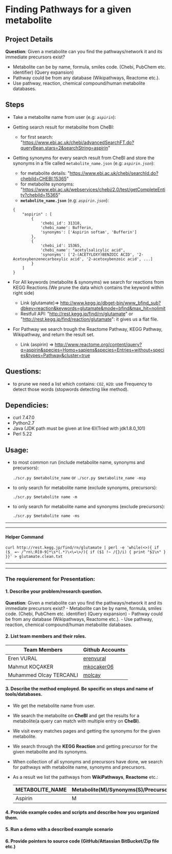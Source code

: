 # Finding Pathways for a given metabolite

## Project Details
__Question__: Given a metabolite can you find the pathways/network it and its immediate precursors
exist?
* Metabolite can be by name, formula, smiles code. (Chebi, PubChem etc. identifier) (Query expansion)
* Pathway could be from any database (Wikipathways, Reactome etc.).
* Use pathway, reaction, chemical compound/human metabolite databases.

##  Steps
- Take a metabolite name from user (e.g: _`aspirin`_):
- Getting search result for metabolite from CheBI:
	* for first search: "https://www.ebi.ac.uk/chebi/advancedSearchFT.do?queryBean.stars=2&searchString=aspirin"

- Getting synonyms for every search result from CheBI and store the synonyms in a file called `metabolite_name.json` (e.g: _`aspirin.json`_):
	* for metabolite details: "https://www.ebi.ac.uk/chebi/searchId.do?chebiId=CHEBI:15365"
	* for metabolite synonyms: "https://www.ebi.ac.uk/webservices/chebi/2.0/test/getCompleteEntity?chebiId=15365"
	* __`metabolite_name.json`__ (e.g: _`aspirin.json`_):
	```
	{
		"aspirin" : [
			{
				'chebi_id': 31318,
				'chebi_name': Bufferin,
				'synonyms': ['Aspirin softam', 'Bufferin']
			},
			{
				'chebi_id': 15365,
				'chebi_name': "acetylsalicylic acid",
				'synonyms': ['2-(ACETYLOXY)BENZOIC ACID', '2-Acetoxybenzenecarboxylic acid', '2-acetoxybenzoic acid', ...]
			}
		]
	}
	```

- For All keywords (metabolite & synonyms) we search for reactions from KEGG Reactions.(We prune the data which contains the keyword within right side)
	* Link (glutamate)=> http://www.kegg.jp/dbget-bin/www_bfind_sub?dbkey=reaction&keywords=glutamate&mode=bfind&max_hit=nolimit
	* Restfull API: "http://rest.kegg.jp/find/rn/glutamate" or "http://rest.kegg.jp/find/reaction/glutamate": it gives us a flat file.

- For Pathway we search trough the Reactome Pathway, KEGG Pathway, Wikipathway, and return the result set.
	* Link (aspirin) => http://www.reactome.org/content/query?q=aspirin&species=Homo+sapiens&species=Entries+without+species&types=Pathway&cluster=true


## Questions:
- to prune we need a list which contains: `CO2`, `H2O`: use Frequency to detect those words (stopwords detecting like method).

## Dependicies:
-	curl 7.47.0
- Python2.7
- Java (JDK path must be given at line 6)(Tried with jdk1.8.0_101)
- Perl 5.22

## Usage:
- to most common run (include metabolite name, synonyms and precursors):

	``` ./scr.py $metabolite_name ```
	or
	``` ./scr.py $metabolite_name -msp ```

- to only search for metabolite name (exclude synonyms, precursors):

	``` ./scr.py $metabolite name -m ```

- to only search for metabolite name and synonyms (exclude precursors):

	``` ./scr.py $metabolite name -ms ```
---
---
#### Helper Command
```
curl http://rest.kegg.jp/find/rn/glutamate | perl -e 'while(<>){ if ($_ =~ /^rn\:R[0-9]*\s*(.*)\<\=\>/){ if ($1 !~ /{}/i) { print "$1\n" }  }}' > glutamate.clean.txt
```
---
---
### The requierement for Presentation:

#### 1. Describe your problem/research question.

__Question__: Given a metabolite can you find the pathways/network it and its immediate precursors exist?
	- Metabolite can be by name, formula, smiles code. (Chebi, PubChem etc. identifier) (Query expansion)
	- Pathway could be from any database (Wikipathways, Reactome etc.).
	- Use pathway, reaction, chemical compound/human metabolite databases.

#### 2. List team members and  their roles.

| Team Members            | Github Accounts                           |
|-------------------------|-------------------------------------------|
| Eren VURAL              |[erenvural](https://github.com/erenvural)  |
| Mahmut KOÇAKER          |[mkocaker06](https://github.com/mkocaker06)|
| Muhammed Olcay TERCANLI |[molcay](https://github.com/molcay)        |

#### 3. Describe the method employed. Be specific on steps and name of tools/databases.
* We get the metabolite name from user.
* We search the metabolite on __CheBI__ and get the results for a metabolite(a query can match with multiple entry on __CheBI__).
* We visit every matches pages and getting the synonyms for the given metabolite.
* We search through the __KEGG Reaction__ and getting precursor for the given metabolite and its synonyms.
* When collection of all synonyms and precursors have done, we search for pathways with metabolite name, synonyms and precursors.
* As a result we list the pathways from __WikiPathways__, __Reactome__ etc.:

	| METABOLITE_NAME		| Metabolite(M)/Synonyms(S)/Precursor(P)		| PATHWAYS 		        |
	|-----------------------|-----------------------------------------------|-----------------------|
	| Aspirin 				| M 											| URL(wikipathways/asd) |

#### 4. Provide example codes and scripts and describe how you organized them.

#### 5. Run a demo with a described example scenario

#### 6.  Provide pointers to source code (GitHub/Attassian BitBucket/Zip file etc.)
